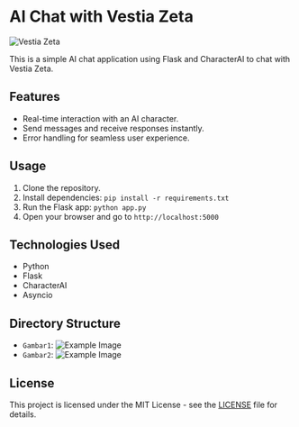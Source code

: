 # AI Chat with Vestia Zeta

![Vestia Zeta](https://telegra.ph/file/904049ea1ff081fa79b3d.png)

This is a simple AI chat application using Flask and CharacterAI to chat with Vestia Zeta.

## Features

- Real-time interaction with an AI character.
- Send messages and receive responses instantly.
- Error handling for seamless user experience.

## Usage

1. Clone the repository.
2. Install dependencies: `pip install -r requirements.txt`
3. Run the Flask app: `python app.py`
4. Open your browser and go to `http://localhost:5000`

## Technologies Used

- Python
- Flask
- CharacterAI
- Asyncio

## Directory Structure

- `Gambar1`: ![Example Image](template/547/example.png)
- `Gambar2`: ![Example Image](template/553/example.png)

## License

This project is licensed under the MIT License - see the [LICENSE](LICENSE) file for details.
